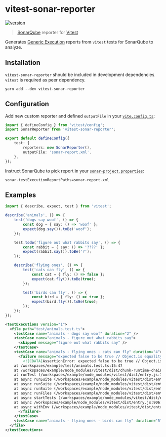 # vitest-sonar-reporter

[![version](https://img.shields.io/npm/v/vitest-sonar-reporter)](https://www.npmjs.com/package/vitest-sonar-reporter)

> [SonarQube](https://docs.sonarqube.org/) reporter for [Vitest](https://vitest.dev/)

Generates [Generic Execution](https://docs.sonarqube.org/latest/analysis/generic-test/#header-2) reports from `vitest` tests for SonarQube to analyze.

## Installation

`vitest-sonar-reporter` should be included in development dependencies. `vitest` is required as peer dependency.

```
yarn add --dev vitest-sonar-reporter
```

## Configuration

Add new custom reporter and defined `outputFile` in your [`vite.config.ts`](https://vitest.dev/config/):

```ts
import { defineConfig } from 'vitest/config';
import SonarReporter from 'vitest-sonar-reporter';

export default defineConfig({
    test: {
        reporters: new SonarReporter(),
        outputFile: 'sonar-report.xml',
    },
});
```

Instruct SonarQube to pick report in your [`sonar-project.properties`](https://docs.sonarqube.org/latest/analysis/scan/sonarscanner/):

```
sonar.testExecutionReportPaths=sonar-report.xml
```

## Examples

```ts
import { describe, expect, test } from 'vitest';

describe('animals', () => {
    test('dogs say woof', () => {
        const dog = { say: () => 'woof' };
        expect(dog.say()).toBe('woof');
    });

    test.todo('figure out what rabbits say', () => {
        const rabbit = { say: () => '????' };
        expect(rabbit.say()).toBe('?');
    });

    describe('flying ones', () => {
        test('cats can fly', () => {
            const cat = { fly: () => false };
            expect(cat.fly()).toBe(true);
        });

        test('birds can fly', () => {
            const bird = { fly: () => true };
            expect(bird.fly()).toBe(true);
        });
    });
});
```

```xml
<testExecutions version="1">
  <file path="test/animals.test.ts">
    <testCase name="animals - dogs say woof" duration="2" />
    <testCase name="animals - figure out what rabbits say">
      <skipped message="figure out what rabbits say" />
    </testCase>
    <testCase name="animals - flying ones - cats can fly" duration="4">
      <failure message="expected false to be true // Object.is equality">
        <![CDATA[AssertionError: expected false to be true // Object.is equality
    at /workspaces/example/test/animals.test.ts:15:47
    at /workspaces/example/node_modules/vitest/dist/chunk-runtime-chain.7032872a.js:82:26
    at runTest (/workspaces/example/node_modules/vitest/dist/entry.js:771:40)
    at async runSuite (/workspaces/example/node_modules/vitest/dist/entry.js:836:13)
    at async runSuite (/workspaces/example/node_modules/vitest/dist/entry.js:836:13)
    at async runSuite (/workspaces/example/node_modules/vitest/dist/entry.js:836:13)
    at async runFiles (/workspaces/example/node_modules/vitest/dist/entry.js:873:5)
    at async startTests (/workspaces/example/node_modules/vitest/dist/entry.js:879:3)
    at async /workspaces/example/node_modules/vitest/dist/entry.js:906:7
    at async withEnv (/workspaces/example/node_modules/vitest/dist/entry.js:503:5)]]>
      </failure>
    </testCase>
    <testCase name="animals - flying ones - birds can fly" duration="5" />
  </file>
</testExecutions>
```

